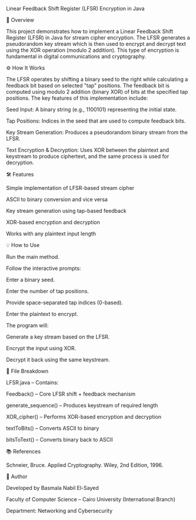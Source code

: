  Linear Feedback Shift Register (LFSR) Encryption in Java

📌 Overview

This project demonstrates how to implement a Linear Feedback Shift Register (LFSR) in Java for stream cipher encryption. The LFSR generates a pseudorandom key stream which is then used to encrypt and decrypt text using the XOR operation (modulo 2 addition). This type of encryption is fundamental in digital communications and cryptography.

⚙️ How It Works

The LFSR operates by shifting a binary seed to the right while calculating a feedback bit based on selected "tap" positions. The feedback bit is computed using modulo 2 addition (binary XOR) of bits at the specified tap positions. The key features of this implementation include:

Seed Input: A binary string (e.g., 1100101) representing the initial state.

Tap Positions: Indices in the seed that are used to compute feedback bits.

Key Stream Generation: Produces a pseudorandom binary stream from the LFSR.

Text Encryption & Decryption: Uses XOR between the plaintext and keystream to produce ciphertext, and the same process is used for decryption.


🛠 Features

Simple implementation of LFSR-based stream cipher

ASCII to binary conversion and vice versa

Key stream generation using tap-based feedback

XOR-based encryption and decryption

Works with any plaintext input length

💡 How to Use

Run the main method.

Follow the interactive prompts:

Enter a binary seed.

Enter the number of tap positions.

Provide space-separated tap indices (0-based).

Enter the plaintext to encrypt.

The program will:

Generate a key stream based on the LFSR.

Encrypt the input using XOR.

Decrypt it back using the same keystream.

🧩 File Breakdown

LFSR.java – Contains:

Feedback() – Core LFSR shift + feedback mechanism

generate_sequence() – Produces keystream of required length

XOR_cipher() – Performs XOR-based encryption and decryption

textToBits() – Converts ASCII to binary

bitsToText() – Converts binary back to ASCII

📚 References

Schneier, Bruce. Applied Cryptography. Wiley, 2nd Edition, 1996.

👤 Author

Developed by Basmala Nabil El-Sayed

Faculty of Computer Science – Cairo University (International Branch)

Department: Networking and Cybersecurity
